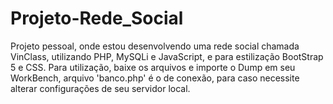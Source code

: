 # Projeto-Rede_Social
Projeto pessoal, onde estou desenvolvendo uma rede social chamada VinClass, utilizando PHP, MySQLi e JavaScript, e para estilização BootStrap 5 e CSS.
Para utilização, baixe os arquivos e importe o Dump em seu WorkBench, arquivo 'banco.php' é o de conexão, para caso necessite alterar configurações de seu servidor local.
